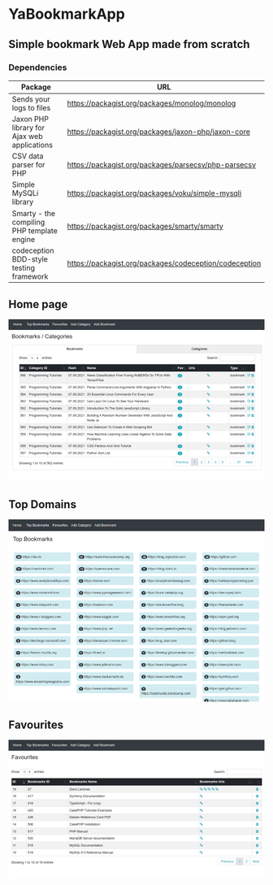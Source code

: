 # YaBookmarkApp

## Simple bookmark Web App made from scratch

### Dependencies

| Package | URL |
|---|---|
| Sends your logs to files | https://packagist.org/packages/monolog/monolog
| Jaxon PHP library for Ajax web applications | https://packagist.org/packages/jaxon-php/jaxon-core
| CSV data parser for PHP | https://packagist.org/packages/parsecsv/php-parsecsv
| Simple MySQLi library | https://packagist.org/packages/voku/simple-mysqli
| Smarty - the compiling PHP template engine | https://packagist.org/packages/smarty/smarty
| codeception BDD-style testing framework | https://packagist.org/packages/codeception/codeception

## Home page

![](https://github.com/maranemil/yabookmarkapp/blob/main/screens/1_bookmarks.png?raw=true)

## Top Domains

![](https://github.com/maranemil/yabookmarkapp/blob/main/screens/2_top_domains.png?raw=true)

## Favourites

![](https://github.com/maranemil/yabookmarkapp/blob/main/screens/3_favourites.png?raw=true)